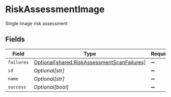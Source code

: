 # RiskAssessmentImage

Single image risk assessment


## Fields

| Field                                                                                            | Type                                                                                             | Required                                                                                         | Description                                                                                      |
| ------------------------------------------------------------------------------------------------ | ------------------------------------------------------------------------------------------------ | ------------------------------------------------------------------------------------------------ | ------------------------------------------------------------------------------------------------ |
| `failures`                                                                                       | [Optional[shared.RiskAssessmentScanFailures]](../../models/shared/riskassessmentscanfailures.md) | :heavy_minus_sign:                                                                               | N/A                                                                                              |
| `id`                                                                                             | *Optional[str]*                                                                                  | :heavy_minus_sign:                                                                               | N/A                                                                                              |
| `name`                                                                                           | *Optional[str]*                                                                                  | :heavy_minus_sign:                                                                               | N/A                                                                                              |
| `success`                                                                                        | *Optional[bool]*                                                                                 | :heavy_minus_sign:                                                                               | N/A                                                                                              |
